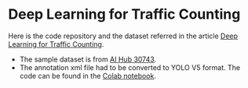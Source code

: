 # Deep Learning for Traffic Counting
Here is the code repository and the dataset referred in the article [Deep Learning for Traffic Counting](https://changsin.medium.com/deep-learning-for-traffic-counting-1821079d5871).

- The sample dataset is from [AI Hub 30743](https://aihub.or.kr/aidata/30743).
- The annotation xml file had to be converted to YOLO V5 format. The code can be found in the [Colab notebook](https://github.com/changsin/DLTrafficCounter/blob/main/notebooks/traffic_counter_yolov5.ipynb).
